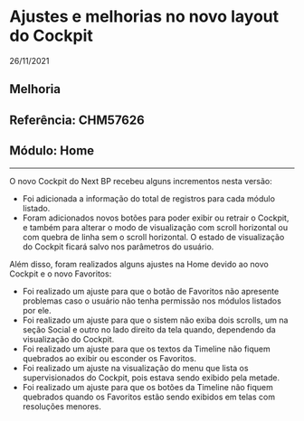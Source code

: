 # Ajustes e melhorias no novo layout do Cockpit
26/11/2021
## Melhoria
## Referência: CHM57626
## Módulo: Home
***

O novo Cockpit do Next BP recebeu alguns incrementos nesta versão:

* Foi adicionada a informação do total de registros para cada módulo listado.
* Foram adicionados novos botões para poder exibir ou retrair o Cockpit, e também para alterar o modo de visualização com scroll horizontal ou com quebra de linha sem o scroll horizontal. O estado de visualização do Cockpit ficará salvo nos parâmetros do usuário.

Além disso, foram realizados alguns ajustes na Home devido ao novo Cockpit e o novo Favoritos:

* Foi realizado um ajuste para que o botão de Favoritos não apresente problemas caso o usuário não tenha permissão nos módulos listados por ele.
* Foi realizado um ajuste para que o sistem não exiba dois scrolls, um na seção Social e outro no lado direito da tela quando, dependendo da visualização do Cockpit.
* Foi realizado um ajuste para que os textos da Timeline não fiquem quebrados ao exibir ou esconder os Favoritos.
* Foi realizado um ajuste na visualização do menu que lista os supervisionados do Cockpit, pois estava sendo exibido pela metade.
* Foi realizado um ajuste para que os botões da Timeline não fiquem quebrados quando os Favoritos estão sendo exibidos em telas com resoluções menores.
